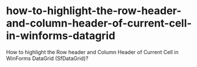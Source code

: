 # how-to-highlight-the-row-header-and-column-header-of-current-cell-in-winforms-datagrid
How to highlight the Row header and Column Header of Current Cell in WinForms DataGrid (SfDataGrid)?
